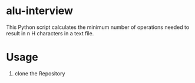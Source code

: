 # alu-interview
This Python script calculates the minimum number of operations needed to result in n H characters in a text file.
# Usage
1. clone the Repository
   
